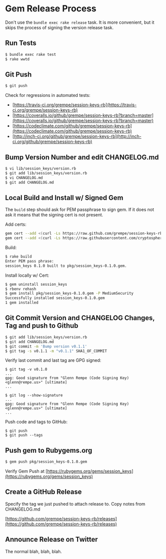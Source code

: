 # Gem Release Process

Don't use the `bundle exec rake release` task. It is more convenient,
but it skips the process of signing the version release task.

## Run Tests

```sh
$ bundle exec rake test
$ rake wwtd
```

## Git Push

```sh
$ git push
```

Check for regressions in automated tests:

* [https://travis-ci.org/grempe/session-keys-rb](https://travis-ci.org/grempe/session-keys-rb)
* [https://coveralls.io/github/grempe/session-keys-rb?branch=master](https://coveralls.io/github/grempe/session-keys-rb?branch=master)
* [https://codeclimate.com/github/grempe/session-keys-rb](https://codeclimate.com/github/grempe/session-keys-rb)
* [http://inch-ci.org/github/grempe/session-keys-rb](http://inch-ci.org/github/grempe/session-keys-rb)

## Bump Version Number and edit CHANGELOG.md

```sh
$ vi lib/session_keys/version.rb
$ git add lib/session_keys/version.rb
$ vi CHANGELOG.md
$ git add CHANGELOG.md
```

## Local Build and Install w/ Signed Gem

The `build` step should ask for PEM passphrase to sign gem. If it does
not ask it means that the signing cert is not present.

Add certs:

```sh
gem cert --add <(curl -Ls https://raw.github.com/grempe/session-keys-rb/master/certs/gem-public_cert_grempe.pem)
gem cert --add <(curl -Ls https://raw.githubusercontent.com/cryptosphere/rbnacl/master/bascule.cert)
```

Build:

```sh
$ rake build
Enter PEM pass phrase:
session_keys 0.1.0 built to pkg/session_keys-0.1.0.gem.
```

Install locally w/ Cert:

```sh
$ gem uninstall session_keys
$ rbenv rehash
$ gem install pkg/session_keys-0.1.0.gem -P MediumSecurity
Successfully installed session_keys-0.1.0.gem
1 gem installed
```

## Git Commit Version and CHANGELOG Changes, Tag and push to Github

```sh
$ git add lib/session_keys/version.rb
$ git add CHANGELOG.md
$ git commit -m 'Bump version v0.1.1'
$ git tag -s v0.1.1 -m "v0.1.1" SHA1_OF_COMMIT
```

Verify last commit and last tag are GPG signed:

```
$ git tag -v v0.1.0
...
gpg: Good signature from "Glenn Rempe (Code Signing Key) <glenn@rempe.us>" [ultimate]
...
```

```
$ git log --show-signature
...
gpg: Good signature from "Glenn Rempe (Code Signing Key) <glenn@rempe.us>" [ultimate]
...
```

Push code and tags to GitHub:

```
$ git push
$ git push --tags
```

## Push gem to Rubygems.org

```sh
$ gem push pkg/session_keys-0.1.0.gem
```

Verify Gem Push at [https://rubygems.org/gems/session_keys](https://rubygems.org/gems/session_keys)

## Create a GitHub Release

Specify the tag we just pushed to attach release to. Copy notes from CHANGELOG.md

[https://github.com/grempe/session-keys-rb/releases](https://github.com/grempe/session-keys-rb/releases)

## Announce Release on Twitter

The normal blah, blah, blah.
